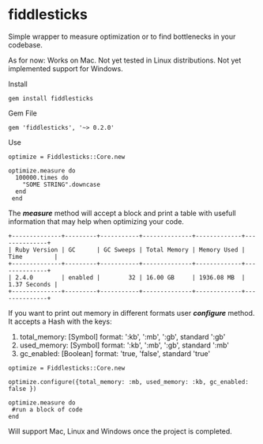 # fiddlesticks

Simple wrapper to measure optimization or to find bottlenecks in your codebase.

As for now: 
 Works on Mac.
 Not yet tested in Linux distributions.
 Not yet implemented support for Windows.

Install
```
gem install fiddlesticks
```
Gem File

```
gem 'fiddlesticks', '~> 0.2.0'
```
Use
```
optimize = Fiddlesticks::Core.new

optimize.measure do
  100000.times do
    "SOME STRING".downcase
  end
 end
 ```
 The ***measure*** method will accept a block and print a table with usefull information that may help when optimizing your code.
 
 ```
+--------------+---------+-----------+--------------+-------------+--------------+
| Ruby Version | GC      | GC Sweeps | Total Memory | Memory Used | Time         |
+--------------+---------+-----------+--------------+-------------+--------------+
| 2.4.0        | enabled |        32 | 16.00 GB     | 1936.08 MB  | 1.37 Seconds |
+--------------+---------+-----------+--------------+-------------+--------------+

```

If you want to print out memory in different formats user ***configure*** method. It accepts a Hash  with the keys:
 1. total_memory: [Symbol] format: ':kb', ':mb', ':gb', standard ':gb'
 2. used_memory: [Symbol] format: ':kb', ':mb', ':gb', standard ':mb'
 3. gc_enabled: [Boolean] format: 'true, 'false', standard 'true'
 
```
optimize = Fiddlesticks::Core.new

optimize.configure({total_memory: :mb, used_memory: :kb, gc_enabled: false })

optimize.measure do
 #run a block of code
end
```
Will support Mac, Linux and Windows once the project is completed.
